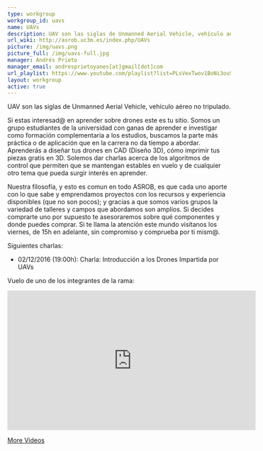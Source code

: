 ```yaml
---
type: workgroup
workgroup_id: uavs
name: UAVs
description: UAV son las siglas de Unmanned Aerial Vehicle, vehículo aéreo no tripulado. <br> Si estas interesad@ en aprender sobre drones este es tu sitio. Aprenderás a diseñar tus drones en CAD (Diseño 3D), cómo imprimir tus piezas gratis en 3D. Solemos dar charlas acerca de los algoritmos de control que permiten que se mantengan estables en vuelo y de cualquier otro tema que pueda surgir interés en aprender.
url_wiki: http://asrob.uc3m.es/index.php/UAVs
picture: /img/uavs.png
picture_full: /img/uavs-full.jpg
manager: Andrés Prieto
manager_email: andresprietoyanes[at]gmail[dot]com
url_playlist: https://www.youtube.com/playlist?list=PLsVexTwov1BoNi3ouS92CoFPM53v1Siv5
layout: workgroup
active: true
---
```


UAV son las siglas de Unmanned Aerial Vehicle, vehículo aéreo no tripulado.

Si estas interesad@ en aprender sobre drones este es tu sitio. Somos un grupo estudiantes de la universidad con ganas de aprender e investigar como formación complementaria a los estudios, buscamos la parte más práctica o de aplicación que en la carrera no da tiempo a abordar. Aprenderás a diseñar tus drones en CAD (Diseño 3D), cómo imprimir tus piezas gratis en 3D. Solemos dar charlas acerca de los algoritmos de control que permiten que se mantengan estables en vuelo y de cualquier otro tema que pueda surgir interés en aprender.

Nuestra filosofía, y esto es comun en todo ASROB, es que cada uno aporte con lo que sabe y emprendamos proyectos con los recursos y experiencia disponibles (que no son pocos); y gracias a que somos varios grupos la variedad de talleres y campos que abordamos son amplios. Si decides comprarte uno por supuesto te asesoraremos sobre qué componentes y donde puedes comprar. Si te llama la atención este mundo visítanos los viernes, de 15h en adelante, sin compromiso y comprueba por ti mism@.

Siguientes charlas:

  * 02/12/2016 (19:00h): Charla: Introducción a los Drones Impartida por UAVs

Vuelo de uno de los integrantes de la rama:
<iframe width="560" height="315" src="https://www.youtube.com/embed/m5p0BPTHmEU?rel=0" frameborder="0" allowfullscreen></iframe>


[More Videos](https://www.youtube.com/playlist?list=PLA0DE7DF739632622)
